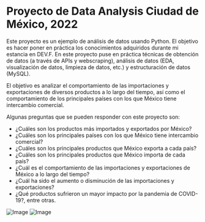 Proyecto de Data Analysis
Ciudad de México, 2022
========================
Este proyecto es un ejemplo de análisis de datos usando Python. El objetivo es hacer poner en práctica los conocimientos adquiridos durante mi estancia en DEV.F. En este proyecto puse en práctica técnicas de obtención de datos (a través de APIs y webscraping), análisis de datos (EDA, visualización de datos, limpieza de datos, etc.) y estructuración de datos (MySQL).

El objetivo es analizar el comportamiento de las importaciones y exportaciones de diversos productos a lo largo del tiempo, así como el comportamiento de los principales países con los que México tiene intercambio comercial.

Algunas preguntas que se pueden responder con este proyecto son:

- ¿Cuáles son los productos más importados y exportados por México?
- ¿Cuáles son los principales países con los que México tiene intercambio comercial?
- ¿Cuáles son los principales productos que México exporta a cada país?
- ¿Cuáles son los principales productos que México importa de cada país?
- ¿Cuál es el comportamiento de las importaciones y exportaciones de México a lo largo del tiempo?
- ¿Cuál ha sido el aumento o disminución de las importaciones y exportaciones?
- ¿Qué productos sufrieron un mayor impacto por la pandemia de COVID-19?,
entre otras.


![Image](Captura_Proyecto.PNG)
![Image](Captura_Proyecto2.PNG)

